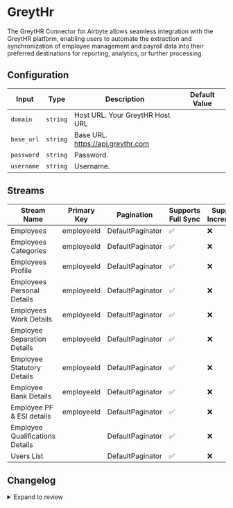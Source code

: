 # GreytHr
The GreytHR Connector for Airbyte allows seamless integration with the GreytHR platform, enabling users to automate the extraction and synchronization of employee management and payroll data into their preferred destinations for reporting, analytics, or further processing.

## Configuration

| Input | Type | Description | Default Value |
|-------|------|-------------|---------------|
| `domain` | `string` | Host URL. Your GreytHR Host URL |  |
| `base_url` | `string` | Base URL. https://api.greythr.com |  |
| `password` | `string` | Password.  |  |
| `username` | `string` | Username.  |  |

## Streams
| Stream Name | Primary Key | Pagination | Supports Full Sync | Supports Incremental |
|-------------|-------------|------------|---------------------|----------------------|
| Employees | employeeId | DefaultPaginator | ✅ |  ❌  |
| Employees Categories | employeeId | DefaultPaginator | ✅ |  ❌  |
| Employees Profile | employeeId | DefaultPaginator | ✅ |  ❌  |
| Employees Personal Details | employeeId | DefaultPaginator | ✅ |  ❌  |
| Employees Work Details | employeeId | DefaultPaginator | ✅ |  ❌  |
| Employee Separation Details | employeeId | DefaultPaginator | ✅ |  ❌  |
| Employee Statutory Details | employeeId | DefaultPaginator | ✅ |  ❌  |
| Employee Bank Details | employeeId | DefaultPaginator | ✅ |  ❌  |
| Employee PF &amp; ESI details | employeeId | DefaultPaginator | ✅ |  ❌  |
| Employee Qualifications Details |  | DefaultPaginator | ✅ |  ❌  |
| Users List |  | DefaultPaginator | ✅ |  ❌  |

## Changelog

<details>
  <summary>Expand to review</summary>

| Version          | Date              | Pull Request | Subject        |
|------------------|-------------------|--------------|----------------|
| 0.0.39 | 2025-10-29 | [68824](https://github.com/airbytehq/airbyte/pull/68824) | Update dependencies |
| 0.0.38 | 2025-10-21 | [68279](https://github.com/airbytehq/airbyte/pull/68279) | Update dependencies |
| 0.0.37 | 2025-10-14 | [67871](https://github.com/airbytehq/airbyte/pull/67871) | Update dependencies |
| 0.0.36 | 2025-10-07 | [67405](https://github.com/airbytehq/airbyte/pull/67405) | Update dependencies |
| 0.0.35 | 2025-09-30 | [66402](https://github.com/airbytehq/airbyte/pull/66402) | Update dependencies |
| 0.0.34 | 2025-09-09 | [66105](https://github.com/airbytehq/airbyte/pull/66105) | Update dependencies |
| 0.0.33 | 2025-08-23 | [65369](https://github.com/airbytehq/airbyte/pull/65369) | Update dependencies |
| 0.0.32 | 2025-08-09 | [64641](https://github.com/airbytehq/airbyte/pull/64641) | Update dependencies |
| 0.0.31 | 2025-08-02 | [64234](https://github.com/airbytehq/airbyte/pull/64234) | Update dependencies |
| 0.0.30 | 2025-07-26 | [63876](https://github.com/airbytehq/airbyte/pull/63876) | Update dependencies |
| 0.0.29 | 2025-07-19 | [63524](https://github.com/airbytehq/airbyte/pull/63524) | Update dependencies |
| 0.0.28 | 2025-07-12 | [63156](https://github.com/airbytehq/airbyte/pull/63156) | Update dependencies |
| 0.0.27 | 2025-07-05 | [62617](https://github.com/airbytehq/airbyte/pull/62617) | Update dependencies |
| 0.0.26 | 2025-06-28 | [62192](https://github.com/airbytehq/airbyte/pull/62192) | Update dependencies |
| 0.0.25 | 2025-06-21 | [61855](https://github.com/airbytehq/airbyte/pull/61855) | Update dependencies |
| 0.0.24 | 2025-06-14 | [61153](https://github.com/airbytehq/airbyte/pull/61153) | Update dependencies |
| 0.0.23 | 2025-05-24 | [60650](https://github.com/airbytehq/airbyte/pull/60650) | Update dependencies |
| 0.0.22 | 2025-05-10 | [59876](https://github.com/airbytehq/airbyte/pull/59876) | Update dependencies |
| 0.0.21 | 2025-05-03 | [59296](https://github.com/airbytehq/airbyte/pull/59296) | Update dependencies |
| 0.0.20 | 2025-04-26 | [58823](https://github.com/airbytehq/airbyte/pull/58823) | Update dependencies |
| 0.0.19 | 2025-04-19 | [58188](https://github.com/airbytehq/airbyte/pull/58188) | Update dependencies |
| 0.0.18 | 2025-04-12 | [57712](https://github.com/airbytehq/airbyte/pull/57712) | Update dependencies |
| 0.0.17 | 2025-04-05 | [57061](https://github.com/airbytehq/airbyte/pull/57061) | Update dependencies |
| 0.0.16 | 2025-03-29 | [56696](https://github.com/airbytehq/airbyte/pull/56696) | Update dependencies |
| 0.0.15 | 2025-03-22 | [56077](https://github.com/airbytehq/airbyte/pull/56077) | Update dependencies |
| 0.0.14 | 2025-03-08 | [55476](https://github.com/airbytehq/airbyte/pull/55476) | Update dependencies |
| 0.0.13 | 2025-03-01 | [54785](https://github.com/airbytehq/airbyte/pull/54785) | Update dependencies |
| 0.0.12 | 2025-02-22 | [53820](https://github.com/airbytehq/airbyte/pull/53820) | Update dependencies |
| 0.0.11 | 2025-02-08 | [53270](https://github.com/airbytehq/airbyte/pull/53270) | Update dependencies |
| 0.0.10 | 2025-02-03 | [52620](https://github.com/airbytehq/airbyte/pull/52620) | Bug fixes with pagination |
| 0.0.9 | 2025-02-01 | [52782](https://github.com/airbytehq/airbyte/pull/52782) | Update dependencies |
| 0.0.8 | 2025-01-25 | [52256](https://github.com/airbytehq/airbyte/pull/52256) | Update dependencies |
| 0.0.7 | 2025-01-18 | [51794](https://github.com/airbytehq/airbyte/pull/51794) | Update dependencies |
| 0.0.6 | 2025-01-11 | [51176](https://github.com/airbytehq/airbyte/pull/51176) | Update dependencies |
| 0.0.5 | 2024-12-28 | [50603](https://github.com/airbytehq/airbyte/pull/50603) | Update dependencies |
| 0.0.4 | 2024-12-21 | [50126](https://github.com/airbytehq/airbyte/pull/50126) | Update dependencies |
| 0.0.3 | 2024-12-14 | [49621](https://github.com/airbytehq/airbyte/pull/49621) | Update dependencies |
| 0.0.2 | 2024-12-12 | [48920](https://github.com/airbytehq/airbyte/pull/48920) | Update dependencies |
| 0.0.1 | 2024-11-29 | | Initial release by [@bhushan-barbuddhe](https://github.com/bhushan-barbuddhe) via Connector Builder |

</details>
